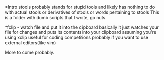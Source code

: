 *Intro stools
probably stands for stupid tools and likely has nothing to do with actual stools or derivatives of stools or words pertaining to stools
This is a folder with dumb scripts that I wrote, go nuts.

*fclip - watch file and put it into the clipboard
basically it just watches your file for changes and puts its contents into your clipboard assuming you're using xclip
useful for coding competitions probably if you want to use external editors(like vim)

More to come probably.
